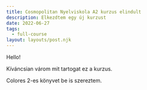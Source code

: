 ```yaml
---
title: Cosmopolitan Nyelviskola A2 kurzus elindult
description: Elkezdtem egy új kurzust
date: 2022-06-27
tags:
  - full-course
layout: layouts/post.njk
---
```


Hello!

Kíváncsian várom mit tartogat ez a kurzus.

Colores 2-es könyvet be is szereztem.
